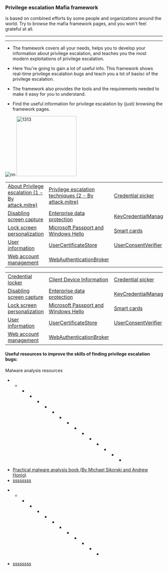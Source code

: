 ### Privilege escalation Mafia framework 
is based on combined efforts by some people and organizations around the world. Try to browse the mafia framework pages, and you won't feel grateful at all. 

-----------------------------------------------------------------------------------------------
----------------------------------------------------------------------------


* The framework covers all your needs, helps you to develop your information about privilege escalation, and teaches you the most modern exploitations of privilege escalation. 

* Here You're going to gain a lot of useful info. This framework shows real-time privilege escalation bugs and teach you a lot of basisc of the privilege escalation.

* The framework also provides the tools and the requirements needed to make it easy for you to understand.

* Find the useful information for privilege escalation by (just) browsing the framework pages.





![nn](https://user-images.githubusercontent.com/25440152/81302436-a82aab80-907a-11ea-8e73-8b6a275bfddc.png)  <img width="192" alt="1313" src="https://user-images.githubusercontent.com/25440152/81302921-4dde1a80-907b-11ea-9ec4-a099819d6449.PNG">


 
<table>
 <tr>
  <td><a href="Privsecstuff/AboutPrivilegeescalation.md">About Privilege escalation (1 - By attack.mitre)</a></td>
  <td><a href="Privsecstuff/Privilege%20escalation%20techniques.md">Privilege escalation techniques (2 - By attack.mitre)</a></td>
  <td><a href="Samples/CredentialPicker">Credential picker</a></td>
 </tr>
 <tr>
  <td><a href="Samples/DisablingScreenCapture">Disabling screen capture</a></td>
  <td><a href="Samples/EnterpriseDataProtection">Enterprise data protection</a></td>
  <td><a href="Samples/KeyCredentialManager">KeyCredentialManager</a></td>
 </tr>
 <tr>
  <td><a href="Samples/Personalization">Lock screen personalization</a></td>
  <td><a href="Samples/MicrosoftPassport">Microsoft Passport and Windows Hello</a></td>
  <td><a href="Samples/SmartCard">Smart cards</a></td>
 </tr>
 <tr>
  <td><a href="Samples/UserInfo">User information</a></td>
  <td><a href="Samples/UserCertificateStore">UserCertificateStore</a></td>
  <td><a href="Samples/UserConsentVerifier">UserConsentVerifier</a></td>
 </tr>
 <tr>
  <td><a href="Samples/WebAccountManagement">Web account management</a></td>
  <td><a href="Samples/WebAuthenticationBroker">WebAuthenticationBroker</a></td>
 </tr>
</table>
<table>
 <tr>
  <td><a href="Samples/PasswordVault">Credential locker</a></td>
  <td><a href="Samples/ClientDeviceInformation">Client Device Information</a></td>
  <td><a href="Samples/CredentialPicker">Credential picker</a></td>
 </tr>
 <tr>
  <td><a href="Samples/DisablingScreenCapture">Disabling screen capture</a></td>
  <td><a href="Samples/EnterpriseDataProtection">Enterprise data protection</a></td>
  <td><a href="Samples/KeyCredentialManager">KeyCredentialManager</a></td>
 </tr>
 <tr>
  <td><a href="Samples/Personalization">Lock screen personalization</a></td>
  <td><a href="Samples/MicrosoftPassport">Microsoft Passport and Windows Hello</a></td>
  <td><a href="Samples/SmartCard">Smart cards</a></td>
 </tr>
 <tr>
  <td><a href="Samples/UserInfo">User information</a></td>
  <td><a href="Samples/UserCertificateStore">UserCertificateStore</a></td>
  <td><a href="Samples/UserConsentVerifier">UserConsentVerifier</a></td>
 </tr>
 <tr>
  <td><a href="Samples/WebAccountManagement">Web account management</a></td>
  <td><a href="Samples/WebAuthenticationBroker">WebAuthenticationBroker</a></td>
 </tr>
</table>


#### Useful resources to improve the skills of finding privilege escalation bugs:
Malware analysis resources 

+ + + +  + + + + + + + + + + + +

- [Practical malware analysis book (By Michael Sikorski and Andrew Honig)](https://www.google.com/url?sa=t&rct=j&q=&esrc=s&source=web&cd=1&cad=rja&uact=8&ved=2ahUKEwiCsqyClaXpAhUKyaQKHWWgAuUQFjAAegQIARAB&url=https%3A%2F%2Flira.epac.to%2FDOCS-TECH%2FHacking%2FPractical%2520Malware%2520Analysis.pdf&usg=AOvVaw2XbMO1EQqeoCNxUPefPcHS)
- [ssssssss](www)

+  + + + + + + + + + + + +
- [ssssssss](www)

